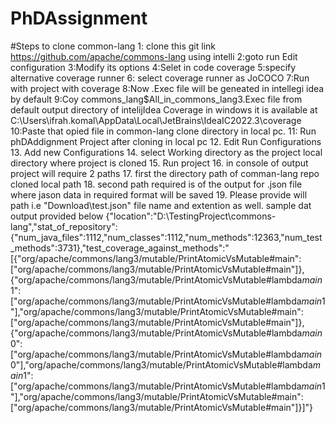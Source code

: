 # PhDAssignment
#Steps to clone  common-lang 
1: clone this git link https://github.com/apache/commons-lang using intelli
2:goto run Edit configuration 
3:Modify its options 
4:Selet in code coverage 
5:specify alternative coverage runner 
6: select coverage runner as JoCOCO
7:Run with project with coverage 
8:Now .Exec file will be geneated in intellegi idea  by default 
9:Coy commons_lang$All_in_commons_lang3.Exec file from default output directory of intelijIdea Coverage in windows it is available at C:\Users\ifrah.komal\AppData\Local\JetBrains\IdeaIC2022.3\coverage 
10:Paste that opied file in common-lang clone directory in local pc.
11: Run phDAddignment Project after cloning in local pc
12. Edit Run Configurations
13. Add new Configurations
14. select Working directory as the project local directory where project is cloned
15. Run project
16. in console of output project will require 2 paths
17. first the directory path of comman-lang repo cloned local path
18. second path required is of the output for .json file where jason data in required format will be saved
19. Please provide will path i.e "Download\test.json" file name and extention as well.
sample dat output provided below
{"location":"D:\\TestingProject\\commons-lang","stat_of_repository":{"num_java_files":1112,"num_classes":1112,"num_methods":12363,"num_test_methods":3731},"test_coverage_against_methods":"[{\"org/apache/commons/lang3/mutable/PrintAtomicVsMutable#main\":[\"org/apache/commons/lang3/mutable/PrintAtomicVsMutable#main\"]}, {\"org/apache/commons/lang3/mutable/PrintAtomicVsMutable#lambda$main$1\":[\"org/apache/commons/lang3/mutable/PrintAtomicVsMutable#lambda$main$1\"],\"org/apache/commons/lang3/mutable/PrintAtomicVsMutable#main\":[\"org/apache/commons/lang3/mutable/PrintAtomicVsMutable#main\"]}, {\"org/apache/commons/lang3/mutable/PrintAtomicVsMutable#lambda$main$0\":[\"org/apache/commons/lang3/mutable/PrintAtomicVsMutable#lambda$main$0\"],\"org/apache/commons/lang3/mutable/PrintAtomicVsMutable#lambda$main$1\":[\"org/apache/commons/lang3/mutable/PrintAtomicVsMutable#lambda$main$1\"],\"org/apache/commons/lang3/mutable/PrintAtomicVsMutable#main\":[\"org/apache/commons/lang3/mutable/PrintAtomicVsMutable#main\"]}]"} 



